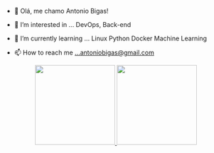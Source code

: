 - 👋 Olá, me chamo Antonio Bigas!

- 👀 I’m interested in ... DevOps, Back-end
- 🌱 I’m currently learning ... Linux Python Docker Machine Learning
- 📫 How to reach me ...antoniobigas@gmail.com

<div align="center">
  <a href="https://github.com/antoniobigas">
  <img height="180em" src="https://github-readme-stats.vercel.app/api?username=antoniobigas&show_icons=true&theme=dracula&include_all_commits=true&count_private=true"/>
  <img height="180em" src="https://github-readme-stats.vercel.app/api/top-langs/?username=antoniobigas&layout=compact&langs_count=7&theme=dracula"/>
</div>
